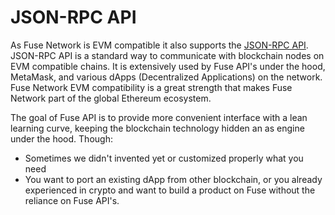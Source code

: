 # JSON-RPC API

As Fuse Network is EVM compatible it also supports the  [JSON-RPC API](https://ethereum.org/en/developers/docs/apis/json-rpc/).  JSON-RPC API is a standard way to communicate with blockchain nodes on EVM compatible chains. It is extensively used by Fuse API's under the hood, MetaMask, and various dApps (Decentralized Applications) on the network. Fuse Network EVM compatibility is a great strength that makes Fuse Network part of the global Ethereum ecosystem.

The goal of Fuse API is to provide more convenient interface with a lean learning curve, keeping the blockchain technology hidden an as engine under the hood.  Though:

* Sometimes we didn't invented yet or customized properly what you need
* You want to port an existing dApp from other blockchain, or you already experienced in crypto and want to build a product on Fuse without the reliance on Fuse API's.&#x20;
